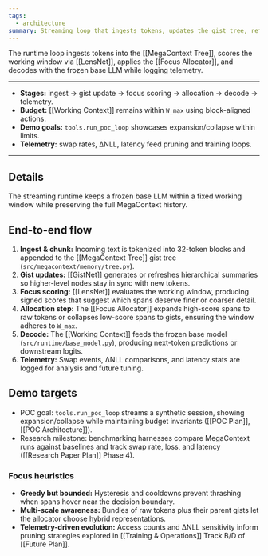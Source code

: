```yaml
---
tags:
  - architecture
summary: Streaming loop that ingests tokens, updates the gist tree, refocuses, and decodes with the frozen base model.
---
```

The runtime loop ingests tokens into the [[MegaContext Tree]], scores the working window via [[LensNet]], applies the [[Focus Allocator]], and decodes with the frozen base LLM while logging telemetry.

---

- **Stages:** ingest → gist update → focus scoring → allocation → decode → telemetry.
- **Budget:** [[Working Context]] remains within `W_max` using block-aligned actions.
- **Demo goals:** `tools.run_poc_loop` showcases expansion/collapse within limits.
- **Telemetry:** swap rates, ΔNLL, latency feed pruning and training loops.

---
## Details

The streaming runtime keeps a frozen base LLM within a fixed working window while preserving the full MegaContext history.

## End-to-end flow
1. **Ingest & chunk:** Incoming text is tokenized into 32-token blocks and appended to the [[MegaContext Tree]] gist tree (`src/megacontext/memory/tree.py`).
2. **Gist updates:** [[GistNet]] generates or refreshes hierarchical summaries so higher-level nodes stay in sync with new tokens.
3. **Focus scoring:** [[LensNet]] evaluates the working window, producing signed scores that suggest which spans deserve finer or coarser detail.
4. **Allocation step:** The [[Focus Allocator]] expands high-score spans to raw tokens or collapses low-score spans to gists, ensuring the window adheres to `W_max`.
5. **Decode:** The [[Working Context]] feeds the frozen base model (`src/runtime/base_model.py`), producing next-token predictions or downstream logits.
6. **Telemetry:** Swap events, ΔNLL comparisons, and latency stats are logged for analysis and future tuning.

## Demo targets
- POC goal: `tools.run_poc_loop` streams a synthetic session, showing expansion/collapse while maintaining budget invariants ([[POC Plan]], [[POC Architecture]]).
- Research milestone: benchmarking harnesses compare MegaContext runs against baselines and track swap rate, loss, and latency ([[Research Paper Plan]] Phase 4).

### Focus heuristics
- **Greedy but bounded:** Hysteresis and cooldowns prevent thrashing when spans hover near the decision boundary.
- **Multi-scale awareness:** Bundles of raw tokens plus their parent gists let the allocator choose hybrid representations.
- **Telemetry-driven evolution:** Access counts and ΔNLL sensitivity inform pruning strategies explored in [[Training & Operations]] Track B/D of [[Future Plan]].
